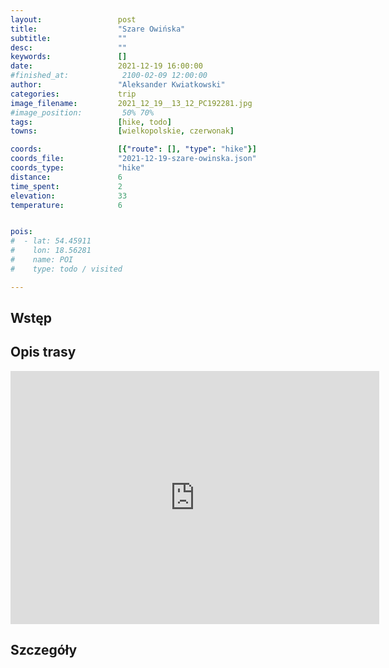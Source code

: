 ```yaml
---
layout:                 post
title:                  "Szare Owińska"
subtitle:               ""
desc:                   ""
keywords:               []
date:                   2021-12-19 16:00:00
#finished_at:            2100-02-09 12:00:00
author:                 "Aleksander Kwiatkowski"
categories:             trip
image_filename:         2021_12_19__13_12_PC192281.jpg
#image_position:         50% 70%
tags:                   [hike, todo]
towns:                  [wielkopolskie, czerwonak]

coords:                 [{"route": [], "type": "hike"}]
coords_file:            "2021-12-19-szare-owinska.json"
coords_type:            "hike"
distance:               6
time_spent:             2
elevation:              33
temperature:            6


pois:
#  - lat: 54.45911
#    lon: 18.56281
#    name: POI
#    type: todo / visited

---
```



## Wstęp

## Opis trasy

<iframe height='405' width='590' frameborder='0' allowtransparency='true' scrolling='no' src='https://www.strava.com/activities/6436577569/embed/75f46d1854645aa82b9a7e1fe356a8a00fe4be0c'></iframe>

## Szczegóły

